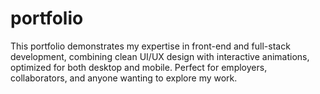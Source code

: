 # portfolio
This portfolio demonstrates my expertise in front-end and full-stack development, combining clean UI/UX design with interactive animations, optimized for both desktop and mobile. Perfect for employers, collaborators, and anyone wanting to explore my work.
